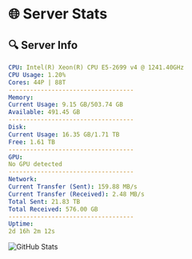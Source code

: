 # 🌐 Server Stats
## 🔍 Server Info
```yaml
CPU: Intel(R) Xeon(R) CPU E5-2699 v4 @ 1241.40GHz
CPU Usage: 1.20%
Cores: 44P | 88T
-----------------------------------
Memory:
Current Usage: 9.15 GB/503.74 GB
Available: 491.45 GB
-----------------------------------
Disk:
Current Usage: 16.35 GB/1.71 TB
Free: 1.61 TB
-----------------------------------
GPU:
No GPU detected
-----------------------------------
Network:
Current Transfer (Sent): 159.88 MB/s
Current Transfer (Received): 2.48 MB/s
Total Sent: 21.83 TB
Total Received: 576.00 GB
-----------------------------------
Uptime:
2d 16h 2m 12s
```
![GitHub Stats](https://img.shields.io/badge/Updated-2025-02-10_14:45:30-blue)